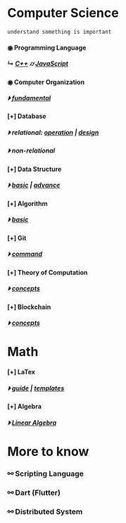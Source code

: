 
# Computer Science
```
understand something is important
```

#### &#x25c9; Programming Language 
##### &#x21b3; [C++](./programming_language/conceptC++.md) &#x232d; [JavaScript](./programming_language/JS/)

#### &#x25c9; Computer Organization 
##### &#x23f5; [fundamental](./fundamental/Computer_Organization.md)

#### [+] Database 
##### &#x23f5; relational: [operation](./database/relationalDatabase_1.md) | [design](./database/relationalDatabase_2.md)
##### &#x23f5; non-relational

#### [+] Data Structure
##### &#x23f5; [basic](./data_structure/dataStructureBasic.md) | [advance](./data_structure/dataStructureAdvanced.md)

#### [+] Algorithm
##### &#x23f5; [basic](./algorithm/basicAlgorithm.md)

#### [+] Git 
##### &#x23f5; [command](./fundamental/Git.md)

#### [+] Theory of Computation 
##### &#x23f5; [concepts](./fundamental/TOC.md)

#### [+] Blockchain 
##### &#x23f5; [concepts](./blockchain/blockchain-concept.md)

# Math
#### [+] LaTex 
##### &#x23f5; [guide](./LaTex/LatexGuide.md) | [templates](./LaTex/templates/)

#### [+] Algebra  
##### &#x23f5; [Linear Algebra](./Math/Linear_Algebra/)


# More to know

### &#x26af; Scripting Language

### &#x26af; Dart (Flutter)

### &#x26af; Distributed System

